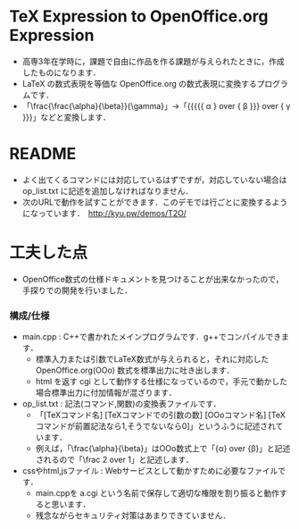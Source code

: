 # TeX Expression to OpenOffice.org Expression
* 高専3年在学時に，課題で自由に作品を作る課題が与えられたときに，作成したものになります．
* LaTeX の数式表現を等価な OpenOffice.org の数式表現に変換するプログラムです．
* 「\frac{\frac{\alpha}{\beta}}{\gamma}」→「{{{{{ α } over { β }}} over { γ }}}」などと変換します．

# README
* よく出てくるコマンドには対応しているはずですが，対応していない場合は op_list.txt に記述を追加しなければなりません．
* 次のURLで動作を試すことができます．このデモでは行ごとに変換するようになっています．　http://kyu.pw/demos/T2O/ 

# 工夫した点
* OpenOffice数式の仕様ドキュメントを見つけることが出来なかったので，手探りでの開発を行いました．

### 構成/仕様 ###
* main.cpp : C++で書かれたメインプログラムです．g++でコンパイルできます．
	* 標準入力または引数でLaTeX数式が与えられると，それに対応した OpenOffice.org(OOo) 数式を標準出力に吐き出します．
	* html を返す cgi として動作する仕様になっているので，手元で動かした場合標準出力に付加情報が混ざります．
* op_list.txt : 記法(コマンド,関数)の変換表ファイルです．
	* 「[TeXコマンド名] [TeXコマンドでの引数の数] [OOoコマンド名] [TeXコマンドが前置記法なら1,そうでないなら0]」というふうに記述されています．
	* 例えば，「\frac{\alpha}{\beta}」はOOo数式上で「{α} over {β}」と記述されるので「\frac 2 over 1」と記述します．
* cssやhtml,jsファイル : Webサービスとして動かすために必要なファイルです．
	* main.cppを a.cgi という名前で保存して適切な権限を割り振ると動作すると思います．
	* 残念ながらセキュリティ対策はあまりできていません．
	
	
	